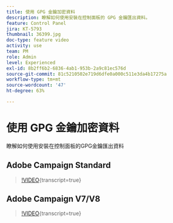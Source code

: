 ```yaml
---
title: 使用 GPG 金鑰加密資料
description: 瞭解如何使用安裝在控制面板的 GPG 金鑰匯出資料。
feature: Control Panel
jira: KT-5793
thumbnail: 36399.jpg
doc-type: feature video
activity: use
team: PM
role: Admin
level: Experienced
exl-id: 8b2ff6b2-6836-4ab1-953b-2a9c81ec576d
source-git-commit: 81c5210502e719d6dfe0a000c511e3da4b17275a
workflow-type: tm+mt
source-wordcount: '47'
ht-degree: 63%

---
```


# 使用 GPG 金鑰加密資料

瞭解如何使用安裝在控制面板的GPG金鑰匯出資料

## Adobe Campaign Standard

>[!VIDEO](https://video.tv.adobe.com/v/36380?learn=on){transcript=true}

## Adobe Campaign V7/V8

>[!VIDEO](https://video.tv.adobe.com/v/36399?learn=on){transcript=true}

